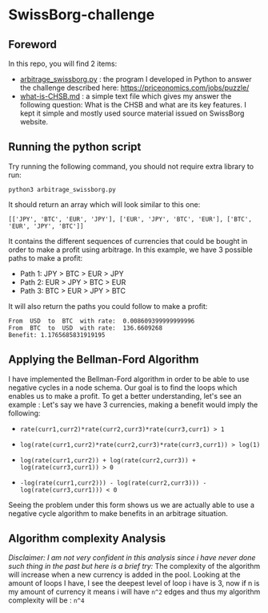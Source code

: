 # SwissBorg-challenge
## Foreword
In this repo, you will find 2 items:
* [arbitrage_swissborg.py](https://github.com/ChrisHellboy/swissborg-challenge/blob/master/arbitrage_swissborg.py) : the program I developed in Python to answer the challenge described here: https://priceonomics.com/jobs/puzzle/
* [what-is-CHSB.md](https://github.com/ChrisHellboy/swissborg-challenge/blob/master/what-is-CHSB.md) : a simple text file which gives my answer the following question: What is the CHSB and what are its key features. I kept it simple and mostly used source material issued on SwissBorg website.

## Running the python script
Try running the following command, you should not require extra library to run:

```python3 arbitrage_swissborg.py```

It should return an array which will look similar to this one:

```[['JPY', 'BTC', 'EUR', 'JPY'], ['EUR', 'JPY', 'BTC', 'EUR'], ['BTC', 'EUR', 'JPY', 'BTC']]```

It contains the different sequences of currencies that could be bought in order to make a profit using arbitrage. 
In this example, we have 3 possible paths to make a profit:
* Path 1: JPY > BTC > EUR > JPY
* Path 2: EUR > JPY > BTC > EUR
* Path 3: BTC > EUR > JPY > BTC

It will also return the paths you could follow to make a profit:
```New opportunity detected:
From  USD  to  BTC  with rate:  0.008609399999999996
From  BTC  to  USD  with rate:  136.6609268
Benefit: 1.1765685831919195 
```

## Applying the Bellman-Ford Algorithm
I have implemented the Bellman-Ford algorithm in order to be able to use negative cycles in a node schema.
Our goal is to find the loops which enables us to make a profit.
To get a better understanding, let's see an example :
Let's say we have 3 currencies, making a benefit would imply the following:
* ```rate(curr1,curr2)*rate(curr2,curr3)*rate(curr3,curr1) > 1```

* ```log(rate(curr1,curr2)*rate(curr2,curr3)*rate(curr3,curr1)) > log(1)```

* ```log(rate(curr1,curr2)) + log(rate(curr2,curr3)) + log(rate(curr3,curr1)) > 0```

* ```-log(rate(curr1,curr2))) - log(rate(curr2,curr3))) - log(rate(curr3,curr1))) < 0```

Seeing the problem under this form shows us we are actually able to use a negative cycle algorithm to make benefits in an arbitrage situation. 


## Algorithm complexity Analysis
*Disclaimer: I am not very confident in this analysis since i have never done such thing in the past but here is a brief try:* 
The complexity of the algorithm will increase when a new currency is added in the pool.
Looking at the amount of loops I have, I see the deepest level of loop i have is 3, now if n is my amount of currency it means i will have ```n^2``` edges and thus my algorithm complexity will be :
```n^4```